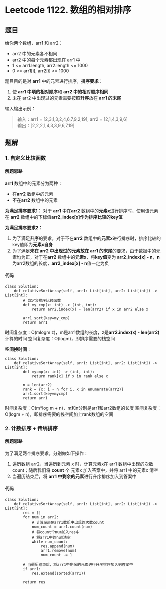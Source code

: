 # Leetcode 1122.  数组的相对排序
## 题目
给你两个数组，arr1 和 arr2：
* arr2 中的元素各不相同
* arr2 中的每个元素都出现在 arr1 中
* 1 <= arr1.length, arr2.length <= 1000
* 0 <= arr1[i], arr2[i] <= 1000

题目目的是对 **arr1** 中的元素进行排序，**排序要求**：
1. 使 **arr1 中项的相对顺序**和 **arr2 中的相对顺序相同**
2. 未在 arr2 中出现过的元素需要按照**升序**放在 **arr1 的末尾**

输入输出示例：
> 输入：arr1 = [2,3,1,3,2,4,6,7,9,2,19], arr2 = [2,1,4,3,9,6]  
> 输出：[2,2,2,1,4,3,3,9,6,7,19]  


## 题解
### 1. 自定义比较函数

#### 解题思路
**arr1** 数组中的元素分为两种：
* 在**arr2** 数组中的元素
* 不在**arr2** 数组中的元素

**为满足排序要求1：**
	对于 **arr1** 中在**arr2** 数组中的**元素x**进行排序时，使用该元素在 **arr2** 数组中的下标值**arr2_index[x]**作为排序比较的**key值**

**为满足排序要求2：**
1. 为了满足**升序**的要求，对于不在**arr2** 数组中的**元素x**进行排序时，排序比较的key值即为**元素x自身**
2. 为了满足**未在 arr2 中出现过的元素放在 arr1 的末尾**的要求，由于数据中的元素均为正，对于在**arr2** 数组中的**元素x**，将**key值**变为 **arr2_index[x] - n**，**n**为arr2数组的长度，**arr2_index[x] - n**值一定为负

#### 代码
```
class Solution:
    def relativeSortArray(self, arr1: List[int], arr2: List[int]) -> List[int]:
        # 自定义排序比较函数
        def my_cmp(x: int) -> (int, int):
            return arr2.index(x) - len(arr2) if x in arr2 else x

        arr1.sort(key=my_cmp)
        return arr1
```

时间复杂度：O(mlogm z)，m是arr1数组的长度，z是**arr2.index(x) - len(arr2)** 计算的时间
空间复杂度：O(logm)，即排序需要的栈空间

**空间换时间**：
```
class Solution:
    def relativeSortArray(self, arr1: List[int], arr2: List[int]) -> List[int]:
        def mycmp(x: int) -> (int, int):
            return rank[x] if x in rank else x
        
        n = len(arr2)
        rank = {x: i - n for i, x in enumerate(arr2)}
        arr1.sort(key=mycmp)
        return arr1
```

时间复杂度：O(m*log m + n)，m和n分别是arr1和arr2数组的长度
空间复杂度：O(logm + n)，即排序需要的栈空间加上rank数组的空间

### 2. 计数排序 + 传统排序

#### 解题思路
为了满足两个排序要求，分别做如下操作：
1. 遍历数组 arr2，当遍历到元素 x 时，计算元素x在 arr1 数组中出现的次数 count；随后我们将 **count** 个 元素x 加入答案中，并将 arr1 中的元素x 清空
2. 当遍历结束后，将 **arr1 中剩余的元素**进行升序排序加入到答案中

#### 代码
```
class Solution:
    def relativeSortArray(self, arr1: List[int], arr2: List[int]) -> List[int]:
        res = []
        for num in arr2:
            # 计算num在arr1数组中出现的次数count
            num_count = arr1.count(num)
            # 将count个num加入res中
            # 将arr1中的num清空
            while num_count:
                res.append(num)
                arr1.remove(num)
                num_count -= 1

        # 当遍历结束后，将arr1中剩余的元素进行升序排序加入到答案中
        if arr1:
            res.extend(sorted(arr1))

        return res
```


